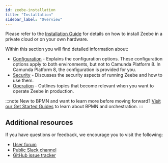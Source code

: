 ```yaml
---
id: zeebe-installation
title: "Installation"
sidebar_label: "Overview"
---
```


Please refer to the [Installation Guide](/docs/self-managed/platform-deployment/platform-8-deployment) for details on how to install Zeebe in a private cloud or on your own hardware.

Within this section you will find detailed information about:

- [Configuration](configuration/configuration.md) - Explains the configuration options. These configuration options apply to both environments, but not to Camunda Platform 8. In Camunda Platform 8, the configuration is provided for you.
- [Security](security/security.md) - Discusses the security aspects of running Zeebe and how to use them.
- [Operation](operations/zeebe-in-production.md) - Outlines topics that become relevant when you want to operate Zeebe in production.

:::note
New to BPMN and want to learn more before moving forward? [Visit our Get Started Guides](/docs/guides/getting-started/) to learn about BPMN and orchestration.
:::

## Additional resources

If you have questions or feedback, we encourage you to visit the following:

- [User forum](https://forum.camunda.io/)
- [Public Slack channel](https://camunda-slack-invite.herokuapp.com/)
- [GitHub issue tracker](https://github.com/camunda/zeebe/issues)
